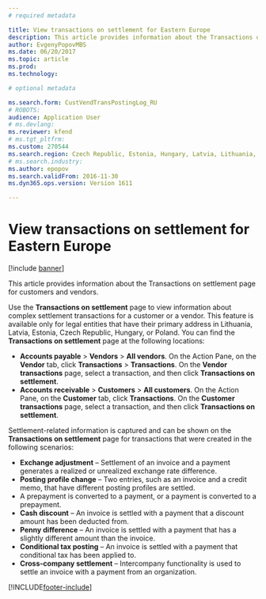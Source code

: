 ```yaml
---
# required metadata

title: View transactions on settlement for Eastern Europe
description: This article provides information about the Transactions on settlement page for customers and vendors.
author: EvgenyPopovMBS
ms.date: 06/20/2017
ms.topic: article
ms.prod: 
ms.technology: 

# optional metadata

ms.search.form: CustVendTransPostingLog_RU
# ROBOTS: 
audience: Application User
# ms.devlang: 
ms.reviewer: kfend
# ms.tgt_pltfrm: 
ms.custom: 270544
ms.search.region: Czech Republic, Estonia, Hungary, Latvia, Lithuania, Poland
# ms.search.industry: 
ms.author: epopov
ms.search.validFrom: 2016-11-30
ms.dyn365.ops.version: Version 1611

---
```


# View transactions on settlement for Eastern Europe

[!include [banner](../../includes/banner.md)]

This article provides information about the Transactions on settlement page for customers and vendors.

Use the **Transactions on settlement** page to view information about complex settlement transactions for a customer or a vendor. This feature is available only for legal entities that have their primary address in Lithuania, Latvia, Estonia, Czech Republic, Hungary, or Poland. You can find the **Transactions on settlement** page at the following locations:

-   **Accounts payable** &gt; **Vendors** &gt; **All vendors**. On the Action Pane, on the **Vendor** tab, click **Transactions** &gt; **Transactions**. On the **Vendor transactions** page, select a transaction, and then click **Transactions on settlement**.
-   **Accounts receivable** &gt; **Customers** &gt; **All customers**. On the Action Pane, on the **Customer** tab, click **Transactions**. On the **Customer transactions** page, select a transaction, and then click **Transactions on settlement**.

Settlement-related information is captured and can be shown on the **Transactions on settlement** page for transactions that were created in the following scenarios:

-   **Exchange adjustment** – Settlement of an invoice and a payment generates a realized or unrealized exchange rate difference.
-   **Posting profile change** – Two entries, such as an invoice and a credit memo, that have different posting profiles are settled.
-   A prepayment is converted to a payment, or a payment is converted to a prepayment.
-   **Cash discount** – An invoice is settled with a payment that a discount amount has been deducted from.
-   **Penny difference** – An invoice is settled with a payment that has a slightly different amount than the invoice.
-   **Conditional tax posting** – An invoice is settled with a payment that conditional tax has been applied to.
-   **Cross-company settlement** – Intercompany functionality is used to settle an invoice with a payment from an organization.






[!INCLUDE[footer-include](../../../includes/footer-banner.md)]